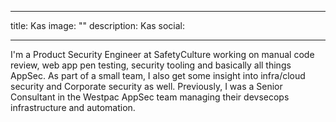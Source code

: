 
---
title: Kas
image: ""
description: Kas
social:

---

I'm a Product Security Engineer at SafetyCulture working on manual code review, web app pen testing, security tooling and basically all things AppSec. As part of a small team, I also get some insight into infra/cloud security and Corporate security as well. Previously, I was a Senior Consultant in the Westpac AppSec team managing their devsecops infrastructure and automation. 